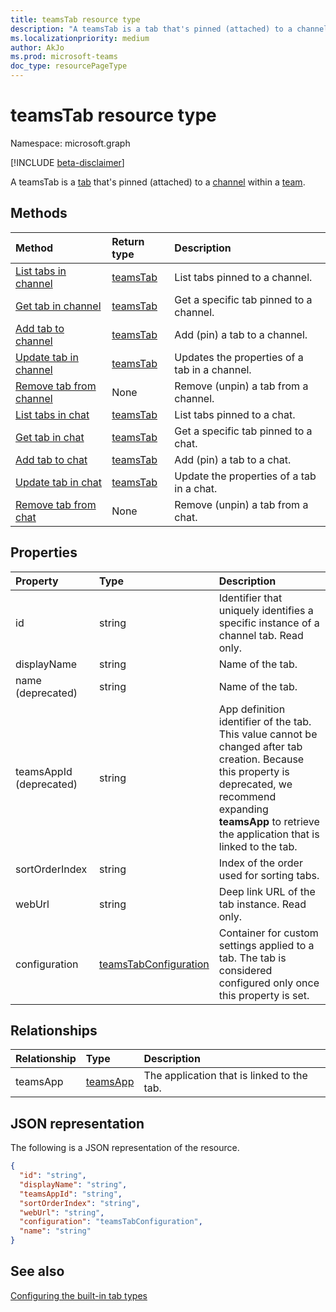 ```yaml
---
title: teamsTab resource type
description: "A teamsTab is a tab that's pinned (attached) to a channel within a team. "
ms.localizationpriority: medium
author: AkJo
ms.prod: microsoft-teams
doc_type: resourcePageType
---
```


# teamsTab resource type

Namespace: microsoft.graph

[!INCLUDE [beta-disclaimer](../../includes/beta-disclaimer.md)]

A teamsTab is a [tab](../resources/teamstab.md) that's pinned (attached) to a [channel](channel.md) within a [team](team.md). 

## Methods

| Method                                                   | Return type             | Description                                   |
| :------------------------------------------------------- | :---------------------- | :-------------------------------------------- |
| [List tabs in channel](../api/channel-list-tabs.md)      | [teamsTab](teamstab.md) | List tabs pinned to a channel.                |
| [Get tab in channel](../api/channel-get-tabs.md)         | [teamsTab](teamstab.md) | Get a specific tab pinned to a channel.       |
| [Add tab to channel](../api/channel-post-tabs.md)        | [teamsTab](teamstab.md) | Add (pin) a tab to a channel.                 |
| [Update tab in channel](../api/channel-patch-tabs.md)    | [teamsTab](teamstab.md) | Updates the properties of a tab in a channel. |
| [Remove tab from channel](../api/channel-delete-tabs.md) | None                    | Remove (unpin) a tab from a channel.          |
| [List tabs in chat](../api/chat-list-tabs.md)            | [teamsTab](teamstab.md) | List tabs pinned to a chat.                   |
| [Get tab in chat](../api/chat-get-tabs.md)               | [teamsTab](teamstab.md) | Get a specific tab pinned to a chat.          |
| [Add tab to chat](../api/chat-post-tabs.md)              | [teamsTab](teamstab.md) | Add (pin) a tab to a chat.                    |
| [Update tab in chat](../api/chat-patch-tabs.md)          | [teamsTab](teamstab.md) | Update the properties of a tab in a chat.     |
| [Remove tab from chat](../api/chat-delete-tabs.md)       | None                    | Remove (unpin) a tab from a chat.             |

## Properties

| Property                | Type                                              | Description                                                                                                                                                                                                            |
| :---------------------- | :------------------------------------------------ | :--------------------------------------------------------------------------------------------------------------------------------------------------------------------------------------------------------------------- |
| id                      | string                                            | Identifier that uniquely identifies a specific instance of a channel tab. Read only.                                                                                                                                   |
| displayName             | string                                            | Name of the tab.                                                                                                                                                                                                       |
| name (deprecated)       | string                                            | Name of the tab.                                                                                                                                                                                                       |
| teamsAppId (deprecated) | string                                            | App definition identifier of the tab. This value cannot be changed after tab creation. Because this property is deprecated, we recommend expanding **teamsApp** to retrieve the application that is linked to the tab. |
| sortOrderIndex          | string                                            | Index of the order used for sorting tabs.                                                                                                                                                                              |
| webUrl                  | string                                            | Deep link URL of the tab instance. Read only.                                                                                                                                                                          |
| configuration           | [teamsTabConfiguration](teamstabconfiguration.md) | Container for custom settings applied to a tab. The tab is considered configured only once this property is set.                                                                                                       |

## Relationships

| Relationship | Type                    | Description                                |
| :----------- | :---------------------- | :----------------------------------------- |
| teamsApp     | [teamsApp](teamsapp.md) | The application that is linked to the tab. |

## JSON representation

The following is a JSON representation of the resource.

<!-- {
  "blockType": "resource",
  "baseType": "microsoft.graph.entity",
  "@odata.type": "microsoft.graph.teamsTab"
}-->

```json
{
  "id": "string",
  "displayName": "string",
  "teamsAppId": "string",
  "sortOrderIndex": "string",
  "webUrl": "string",
  "configuration": "teamsTabConfiguration",
  "name": "string"
}
```

<!-- uuid: 8fcb5dbc-d5aa-4681-8e31-b001d5168d79
2015-10-25 14:57:30 UTC -->

<!--
{
  "type": "#page.annotation",
  "description": "teamsTab resource",
  "keywords": "",
  "section": "documentation",
  "tocPath": "",
  "suppressions": []
}
-->

## See also

[Configuring the built-in tab types](/graph/teams-configuring-builtin-tabs)
